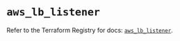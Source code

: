 # `aws_lb_listener`

Refer to the Terraform Registry for docs: [`aws_lb_listener`](https://registry.terraform.io/providers/hashicorp/aws/6.3.0/docs/resources/lb_listener).

